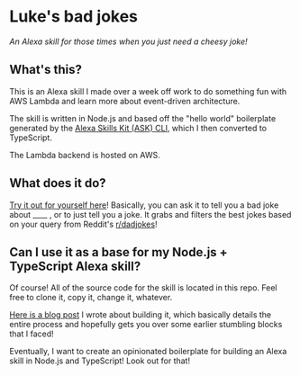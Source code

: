 # Luke's bad jokes
_An Alexa skill for those times when you just need a cheesy joke!_

## What's this?

This is an Alexa skill I made over a week off work to do something fun with AWS Lambda and learn more about event-driven architecture. 

The skill is written in Node.js and based off the "hello world" boilerplate generated by the [Alexa Skills Kit (ASK) CLI](https://developer.amazon.com/en-US/docs/alexa/smapi/quick-start-alexa-skills-kit-command-line-interface.html), which I then converted to TypeScript.

The Lambda backend is hosted on AWS.

## What does it do?

[Try it out for yourself here](https://www.amazon.co.uk/Luke-Rogerson-Lukes-jokes/dp/B087CXFGR3/ref=sr_1_1?dchild=1&keywords=luke's+jokes&qid=1587890806&s=digital-skills&sr=1-1)! Basically, you can ask it to tell you a bad joke about ____ , or to just tell you a joke. It grabs and filters the best jokes based on your query from Reddit's [r/dadjokes](https://www.reddit.com/r/dadjokes/)!

## Can I use it as a base for my Node.js + TypeScript Alexa skill?

Of course! All of the source code for the skill is located in this repo. Feel free to clone it, copy it, change it, whatever.

[Here is a blog post](https://lukerogerson.me/blog/alexa-skill-nodejs-typescript/alexa-skill-nodejs-typescript/) I wrote about building it, which basically details the entire process and hopefully gets you over some earlier stumbling blocks that I faced!

Eventually, I want to create an opinionated boilerplate for building an Alexa skill in Node.js and TypeScript! Look out for that!
